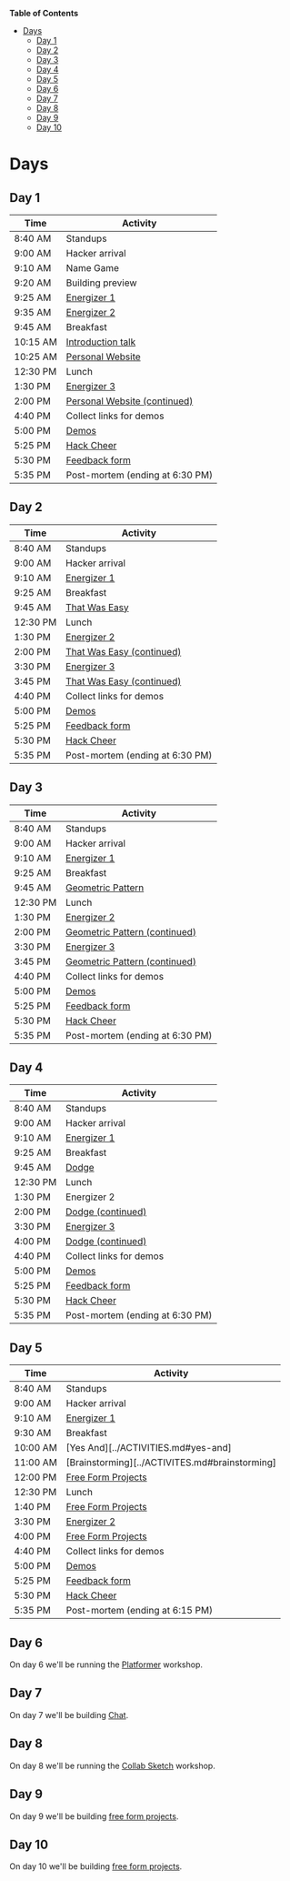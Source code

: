 <!-- markdown-toc start - Don't edit this section. Run M-x markdown-toc-generate-toc again -->
**Table of Contents**

- [Days](#days)
  - [Day 1](#day-1)
  - [Day 2](#day-2)
  - [Day 3](#day-3)
  - [Day 4](#day-4)
  - [Day 5](#day-5)
  - [Day 6](#day-6)
  - [Day 7](#day-7)
  - [Day 8](#day-8)
  - [Day 9](#day-9)
  - [Day 10](#day-10)

<!-- markdown-toc end -->

# Days

## Day 1

| Time     | Activity                                                      |
| -------- | ------------------------------------------------------------- |
| 8:40 AM  | Standups                                                      |
| 9:00 AM  | Hacker arrival                                                |
| 9:10 AM  | Name Game                                                     | 
| 9:20 AM  | Building preview                                              |
| 9:25 AM  | [Energizer 1](../ACTIVITIES.md#i-love-my-neighbor-who)        |
| 9:35 AM  | [Energizer 2](../ACTIVITIES.md#human-pictionary)              |
| 9:45 AM  | Breakfast                                                     |
| 10:15 AM | [Introduction talk](../ACTIVITIES.md#introduction-talk)       |
| 10:25 AM | [Personal Website][personal_website]                          |
| 12:30 PM | Lunch                                                         |
| 1:30 PM  | [Energizer 3](../ACTIVITIES.md#evolution-rock-paper-scissors) |
| 2:00 PM  | [Personal Website (continued)][personal_website]              |
| 4:40 PM  | Collect links for demos                                       |
| 5:00 PM  | [Demos](../ACTIVITIES.md#demos)                               |
| 5:25 PM  | [Hack Cheer](../ACTIVITIES.md#hack-cheer)                     |
| 5:30 PM  | [Feedback form](../ACTIVITIES.md#feedback-forms)              |
| 5:35 PM  | Post-mortem (ending at 6:30 PM)                               |

## Day 2

| Time     | Activity                                                      |
| -------- | ------------------------------------------------------------- |
| 8:40 AM  | Standups                                                      |
| 9:00 AM  | Hacker arrival                                                |
| 9:10 AM  | [Energizer 1](../ACTIVITIES.md#two-truths-and-a-lie)          |
| 9:25 AM  | Breakfast                                                     |
| 9:45 AM  | [That Was Easy][that_was_easy]                                |
| 12:30 PM | Lunch                                                         |
| 1:30 PM  | [Energizer 2](../ACTIVITIES.md#evolution-rock-paper-scissors) |
| 2:00 PM  | [That Was Easy (continued)][that_was_easy]                    |
| 3:30 PM  | [Energizer 3](../ACTIVITIES.md#walking)                       |
| 3:45 PM  | [That Was Easy (continued)][that_was_easy]                    |
| 4:40 PM  | Collect links for demos                                       |
| 5:00 PM  | [Demos](../ACTIVITIES.md#demos)                               |
| 5:25 PM  | [Feedback form](../ACTIVITIES.md#feedback-forms)              |
| 5:30 PM  | [Hack Cheer](../ACTIVITIES.md#hack-cheer)                     |
| 5:35 PM  | Post-mortem (ending at 6:30 PM)                               |

## Day 3

| Time     | Activity                                           |
| -------- | -------------------------------------------------- |
| 8:40 AM  | Standups                                           |
| 9:00 AM  | Hacker arrival                                     |
| 9:10 AM  | [Energizer 1](../ACTIVITIES.md#presidents)         |
| 9:25 AM  | Breakfast                                          |
| 9:45 AM  | [Geometric Pattern][geometric_pattern]             |
| 12:30 PM | Lunch                                              |
| 1:30 PM  | [Energizer 2](../ACTIVITIES.md#bs)                 |
| 2:00 PM  | [Geometric Pattern (continued)][geometric_pattern] |
| 3:30 PM  | [Energizer 3](../ACTIVITIES.md#walking)            |
| 3:45 PM  | [Geometric Pattern (continued)][geometric_pattern] |
| 4:40 PM  | Collect links for demos                            |
| 5:00 PM  | [Demos](../ACTIVITIES.md#demos)                    |
| 5:25 PM  | [Feedback form](../ACTIVITIES.md#feedback-forms)   |
| 5:30 PM  | [Hack Cheer](../ACTIVITIES.md#hack-cheer)          |
| 5:35 PM  | Post-mortem (ending at 6:30 PM)                    |

## Day 4

| Time     | Activity                                         |
| -------- | ------------------------------------------------ |
| 8:40 AM  | Standups                                         |
| 9:00 AM  | Hacker arrival                                   |
| 9:10 AM  | [Energizer 1](../ACTIVITIES.md#post-it-charades)|
| 9:25 AM  | Breakfast                                        |
| 9:45 AM  | [Dodge][dodge]                                   |
| 12:30 PM | Lunch                                            |
| 1:30 PM  | Energizer 2                                      |
| 2:00 PM  | [Dodge (continued)][dodge]                       |
| 3:30 PM  | [Energizer 3](../ACTIVITIES.md#walking)          |
| 4:00 PM  | [Dodge (continued)][dodge]                       |
| 4:40 PM  | Collect links for demos                          |
| 5:00 PM  | [Demos](../ACTIVITIES.md#demos)                  |
| 5:25 PM  | [Feedback form](../ACTIVITIES.md#feedback-forms) |
| 5:30 PM  | [Hack Cheer](../ACTIVITIES.md#hack-cheer)        |
| 5:35 PM  | Post-mortem (ending at 6:30 PM)                  |

## Day 5

| Time     | Activity                                         |
| -------- | ------------------------------------------------ |
| 8:40 AM  | Standups                                         |
| 9:00 AM  | Hacker arrival                                   |
| 9:10 AM  | [Energizer 1](http://secrethitlergame.com/)      |
| 9:30 AM  | Breakfast                                        |
| 10:00 AM | [Yes And][../ACTIVITIES.md#yes-and]              |
| 11:00 AM | [Brainstorming][../ACTIVITES.md#brainstorming]   |
| 12:00 PM | [Free Form Projects][free_form_projects]         |
| 12:30 PM | Lunch                                            |
| 1:40 PM  | [Free Form Projects][free_form_projects]         |
| 3:30 PM  | [Energizer 2](../ACTIVITIES.md#walking)          |
| 4:00 PM  | [Free Form Projects][free_form_projects]         |
| 4:40 PM  | Collect links for demos                          |
| 5:00 PM  | [Demos](../ACTIVITIES.md#demos)                  |
| 5:25 PM  | [Feedback form](../ACTIVITIES.md#feedback-forms) |
| 5:30 PM  | [Hack Cheer](../ACTIVITIES.md#hack-cheer)        |
| 5:35 PM  | Post-mortem (ending at 6:15 PM)                  |

## Day 6

On day 6 we'll be running the [Platformer][platformer] workshop.

## Day 7

On day 7 we'll be building [Chat][chat].

## Day 8

On day 8 we'll be running the [Collab Sketch][collab_sketch] workshop.

## Day 9

On day 9 we'll be building [free form projects][free_form_projects].

## Day 10

On day 10 we'll be building [free form projects][free_form_projects].

[personal_website]: https://workshops.hackclub.com/personal_website
[that_was_easy]: https://workshops.hackclub.com/that_was_easy
[geometric_pattern]: https://workshops.hackclub.com/geometric_pattern
[dodge]: https://workshops.hackclub.com/dodge
[platformer]: https://workshops.hackclub.com/platformer
[chat]: https://workshops.hackclub.com/chat
[collab_sketch]: https://workshops.hackclub.com/collab_sketch
[free_form_projects]: ../ACTIVITIES.md#free-form-projects
